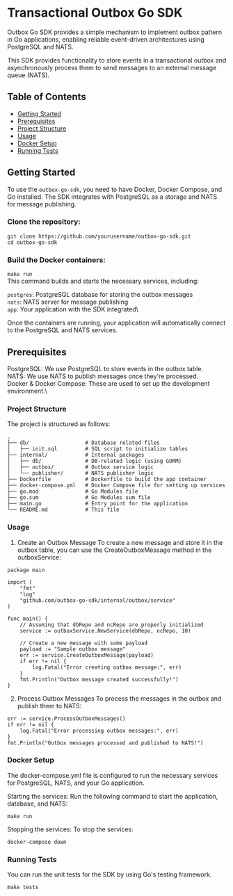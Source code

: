 # Transactional Outbox Go SDK

Outbox Go SDK provides a simple mechanism to implement outbox pattern in Go applications, enabling reliable event-driven architectures using PostgreSQL and NATS.

This SDK provides functionality to store events in a transactional outbox and asynchronously process them to send messages to an external message queue (NATS).

## Table of Contents

- [Getting Started](#getting-started)
- [Prerequisites](#prerequisites)
- [Project Structure](#project-structure)
- [Usage](#usage)
- [Docker Setup](#docker-setup)
- [Running Tests](#running-tests)

## Getting Started

To use the `outbox-go-sdk`, you need to have Docker, Docker Compose, and Go installed. The SDK integrates with PostgreSQL as a storage and NATS for message publishing.

### Clone the repository:

```
git clone https://github.com/yourusername/outbox-go-sdk.git
cd outbox-go-sdk
```

### Build the Docker containers:
`make run`\
This command builds and starts the necessary services, including:

`postgres`: PostgreSQL database for storing the outbox messages\
`nats`: NATS server for message publishing\
`app`: Your application with the SDK integrated\

Once the containers are running, your application will automatically connect to the PostgreSQL and NATS services.

## Prerequisites
PostgreSQL: We use PostgreSQL to store events in the outbox table.\
NATS: We use NATS to publish messages once they're processed.\
Docker & Docker Compose: These are used to set up the development environment.\

### Project Structure
The project is structured as follows:
```
.
├── db/                  # Database related files
│   ├── init.sql         # SQL script to initialize tables
├── internal/            # Internal packages
│   ├── db/              # DB-related logic (using GORM)
│   ├── outbox/          # Outbox service logic
│   └── publisher/       # NATS publisher logic
├── Dockerfile           # Dockerfile to build the app container
├── docker-compose.yml   # Docker Compose file for setting up services
├── go.mod               # Go Modules file
├── go.sum               # Go Modules sum file
├── main.go              # Entry point for the application
└── README.md            # This file
```
### Usage
1. Create an Outbox Message
To create a new message and store it in the outbox table, you can use the CreateOutboxMessage method in the outboxService:

```
package main

import (
	"fmt"
	"log"
	"github.com/outbox-go-sdk/internal/outbox/service"
)

func main() {
	// Assuming that dbRepo and ncRepo are properly initialized
	service := outboxService.NewService(dbRepo, ncRepo, 10)

	// Create a new message with some payload
	payload := "Sample outbox message"
	err := service.CreateOutboxMessage(payload)
	if err != nil {
		log.Fatal("Error creating outbox message:", err)
	}
	fmt.Println("Outbox message created successfully!")
}
```
2. Process Outbox Messages
To process the messages in the outbox and publish them to NATS:

```
err := service.ProcessOutboxMessages()
if err != nil {
	log.Fatal("Error processing outbox messages:", err)
}
fmt.Println("Outbox messages processed and published to NATS!")
```

### Docker Setup
The docker-compose.yml file is configured to run the necessary services for PostgreSQL, NATS, and your Go application.

Starting the services:
Run the following command to start the application, database, and NATS:

`make run`

Stopping the services:
To stop the services:

`docker-compose down`

### Running Tests
You can run the unit tests for the SDK by using Go's testing framework.

`make tests`

